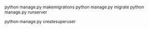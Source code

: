 
python manage.py makemigrations
python manage.py migrate
python manage.py runserver

python manage.py createsuperuser